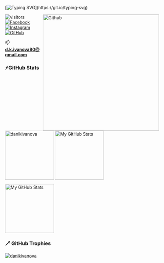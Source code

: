 <!--   my-ticker -->    
[![Typing SVG](https://readme-typing-svg.herokuapp.com?font=Fira+Code&weight=600&pause=1000&color=F73713&background=04090F00&vCenter=true&width=435&lines=Hi+there+👋,+I+am+Daniela+Ivanova;+Welcome+to+My+Profile!)](https://git.io/typing-svg)

<img width="380" align="right" alt="Github"
src="https://raw.githubusercontent.com/danikivanova/danikivanova/master/Resources/Icons/developer-girl.gif" 
/> 

![visitors](https://komarev.com/ghpvc/?username=kalintsenkov)
[![Facebook](https://img.shields.io/badge/-Facebook-00B2FF?style=flat-square&logo=Facebook&logoColor=white)](https://www.facebook.com/profile.php?id=100000202014423/)
[![Instagram](https://img.shields.io/badge/-Instagram-e4405f?style=flat-square&logo=Instagram&logoColor=white)](https://www.instagram.com/krasimirova.dd/)
[![GitHub](https://img.shields.io/badge/-Github-000000?style=flat-square&logo=Github&logoColor=white)](https://github.com/DanikIvanova)

📫 **d.k.ivanova90@gmail.com**


### ⚡GitHub Stats

<p><img height="160em" img align="left" src="https://github-readme-streak-stats.herokuapp.com/?user=danikivanova&" alt="danikivanova" /></p>

 <img height="160em" alt="My GitHub Stats" src="https://github-readme-stats.vercel.app/api/top-langs/?username=danikivanova&langs_count=8&layout=compact&hide_border=true&bg_color=00000000&text_color=3498db&&count_private=true&include_all_commits=true" />
</p>
<p></p><p></p>
<img height="160em" alt="My GitHub Stats" src="https://github-readme-stats.vercel.app/api?username=danikivanova&show_icons=true&bg_color=00000000&hide_border=true&text_color=3498db&&count_private=true" />

### 🪄 GitHub Trophies

<p align="left"> <a href="https://github.com/ryo-ma/github-profile-trophy"><img src="https://github-profile-trophy.vercel.app/?username=danikivanova" alt="danikivanova" /></a> </p>

